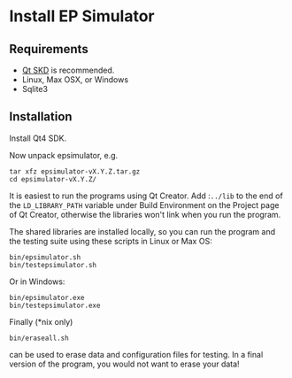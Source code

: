 # Install EP Simulator

## Requirements

* [Qt SKD](http://qt.nokia.com/downloads) is recommended.
* Linux, Max OSX, or Windows
* Sqlite3

## Installation

Install Qt4 SDK.

Now unpack epsimulator, e.g.

    tar xfz epsimulator-vX.Y.Z.tar.gz
    cd epsimulator-vX.Y.Z/

It is easiest to run the programs using Qt Creator.  Add :`../lib` to the end
of the `LD_LIBRARY_PATH` variable under Build Environment on the Project page
of Qt Creator, otherwise the libraries won't link when you run the program.

The shared libraries are installed locally, so you can run the program and the
testing suite using these scripts in Linux or Max OS:

    bin/epsimulator.sh
    bin/testepsimulator.sh
    
Or in Windows:

    bin/epsimulator.exe
    bin/testepsimulator.exe

Finally (*nix only)

    bin/eraseall.sh

can be used to erase data and configuration files for testing.  In a final
version of the program, you would not want to erase your data!

